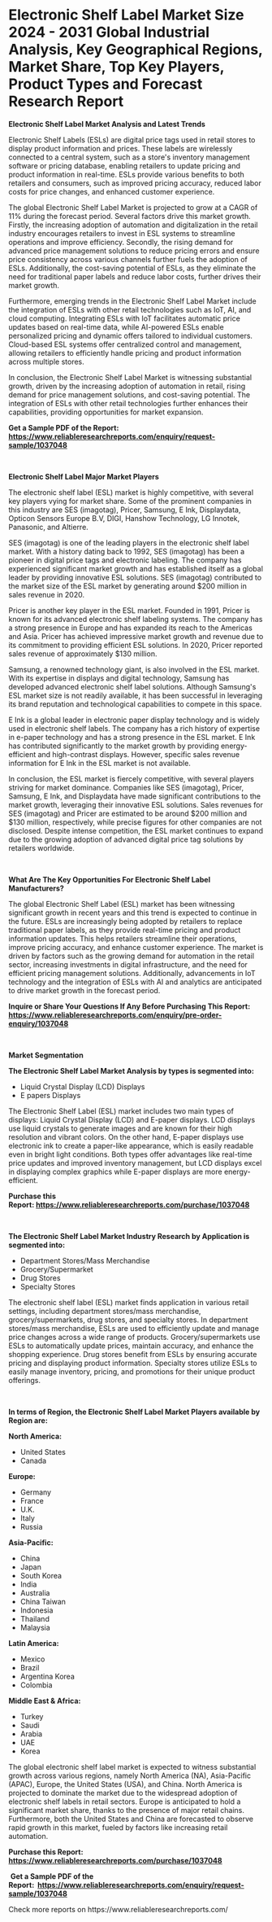 <p><h1>Electronic Shelf Label Market Size 2024 - 2031 Global Industrial Analysis, Key Geographical Regions, Market Share, Top Key Players, Product Types and Forecast Research Report</h1></p><p><strong>Electronic Shelf Label Market Analysis and Latest Trends</strong></p>
<p><p>Electronic Shelf Labels (ESLs) are digital price tags used in retail stores to display product information and prices. These labels are wirelessly connected to a central system, such as a store's inventory management software or pricing database, enabling retailers to update pricing and product information in real-time. ESLs provide various benefits to both retailers and consumers, such as improved pricing accuracy, reduced labor costs for price changes, and enhanced customer experience.</p><p>The global Electronic Shelf Label Market is projected to grow at a CAGR of 11% during the forecast period. Several factors drive this market growth. Firstly, the increasing adoption of automation and digitalization in the retail industry encourages retailers to invest in ESL systems to streamline operations and improve efficiency. Secondly, the rising demand for advanced price management solutions to reduce pricing errors and ensure price consistency across various channels further fuels the adoption of ESLs. Additionally, the cost-saving potential of ESLs, as they eliminate the need for traditional paper labels and reduce labor costs, further drives their market growth.</p><p>Furthermore, emerging trends in the Electronic Shelf Label Market include the integration of ESLs with other retail technologies such as IoT, AI, and cloud computing. Integrating ESLs with IoT facilitates automatic price updates based on real-time data, while AI-powered ESLs enable personalized pricing and dynamic offers tailored to individual customers. Cloud-based ESL systems offer centralized control and management, allowing retailers to efficiently handle pricing and product information across multiple stores.</p><p>In conclusion, the Electronic Shelf Label Market is witnessing substantial growth, driven by the increasing adoption of automation in retail, rising demand for price management solutions, and cost-saving potential. The integration of ESLs with other retail technologies further enhances their capabilities, providing opportunities for market expansion.</p></p>
<p><strong>Get a Sample PDF of the Report:&nbsp; <a href="https://www.reliableresearchreports.com/enquiry/request-sample/1037048">https://www.reliableresearchreports.com/enquiry/request-sample/1037048</a></strong></p>
<p>&nbsp;</p>
<p><strong>Electronic Shelf Label Major Market Players</strong></p>
<p><p>The electronic shelf label (ESL) market is highly competitive, with several key players vying for market share. Some of the prominent companies in this industry are SES (imagotag), Pricer, Samsung, E Ink, Displaydata, Opticon Sensors Europe B.V, DIGI, Hanshow Technology, LG Innotek, Panasonic, and Altierre.</p><p>SES (imagotag) is one of the leading players in the electronic shelf label market. With a history dating back to 1992, SES (imagotag) has been a pioneer in digital price tags and electronic labeling. The company has experienced significant market growth and has established itself as a global leader by providing innovative ESL solutions. SES (imagotag) contributed to the market size of the ESL market by generating around $200 million in sales revenue in 2020.</p><p>Pricer is another key player in the ESL market. Founded in 1991, Pricer is known for its advanced electronic shelf labeling systems. The company has a strong presence in Europe and has expanded its reach to the Americas and Asia. Pricer has achieved impressive market growth and revenue due to its commitment to providing efficient ESL solutions. In 2020, Pricer reported sales revenue of approximately $130 million.</p><p>Samsung, a renowned technology giant, is also involved in the ESL market. With its expertise in displays and digital technology, Samsung has developed advanced electronic shelf label solutions. Although Samsung's ESL market size is not readily available, it has been successful in leveraging its brand reputation and technological capabilities to compete in this space.</p><p>E Ink is a global leader in electronic paper display technology and is widely used in electronic shelf labels. The company has a rich history of expertise in e-paper technology and has a strong presence in the ESL market. E Ink has contributed significantly to the market growth by providing energy-efficient and high-contrast displays. However, specific sales revenue information for E Ink in the ESL market is not available.</p><p>In conclusion, the ESL market is fiercely competitive, with several players striving for market dominance. Companies like SES (imagotag), Pricer, Samsung, E Ink, and Displaydata have made significant contributions to the market growth, leveraging their innovative ESL solutions. Sales revenues for SES (imagotag) and Pricer are estimated to be around $200 million and $130 million, respectively, while precise figures for other companies are not disclosed. Despite intense competition, the ESL market continues to expand due to the growing adoption of advanced digital price tag solutions by retailers worldwide.</p></p>
<p>&nbsp;</p>
<p><strong>What Are The Key Opportunities For Electronic Shelf Label Manufacturers?</strong></p>
<p><p>The global Electronic Shelf Label (ESL) market has been witnessing significant growth in recent years and this trend is expected to continue in the future. ESLs are increasingly being adopted by retailers to replace traditional paper labels, as they provide real-time pricing and product information updates. This helps retailers streamline their operations, improve pricing accuracy, and enhance customer experience. The market is driven by factors such as the growing demand for automation in the retail sector, increasing investments in digital infrastructure, and the need for efficient pricing management solutions. Additionally, advancements in IoT technology and the integration of ESLs with AI and analytics are anticipated to drive market growth in the forecast period.</p></p>
<p><strong>Inquire or Share Your Questions If Any Before Purchasing This Report: <a href="https://www.reliableresearchreports.com/enquiry/pre-order-enquiry/1037048">https://www.reliableresearchreports.com/enquiry/pre-order-enquiry/1037048</a></strong></p>
<p>&nbsp;</p>
<p><strong>Market Segmentation</strong></p>
<p><strong>The Electronic Shelf Label Market Analysis by types is segmented into:</strong></p>
<p><ul><li>Liquid Crystal Display (LCD) Displays</li><li>E papers Displays</li></ul></p>
<p><p>The Electronic Shelf Label (ESL) market includes two main types of displays: Liquid Crystal Display (LCD) and E-paper displays. LCD displays use liquid crystals to generate images and are known for their high resolution and vibrant colors. On the other hand, E-paper displays use electronic ink to create a paper-like appearance, which is easily readable even in bright light conditions. Both types offer advantages like real-time price updates and improved inventory management, but LCD displays excel in displaying complex graphics while E-paper displays are more energy-efficient.</p></p>
<p><strong>Purchase this Report:&nbsp;<a href="https://www.reliableresearchreports.com/purchase/1037048">https://www.reliableresearchreports.com/purchase/1037048</a></strong></p>
<p>&nbsp;</p>
<p><strong>The Electronic Shelf Label Market Industry Research by Application is segmented into:</strong></p>
<p><ul><li>Department Stores/Mass Merchandise</li><li>Grocery/Supermarket</li><li>Drug Stores</li><li>Specialty Stores</li></ul></p>
<p><p>The electronic shelf label (ESL) market finds application in various retail settings, including department stores/mass merchandise, grocery/supermarkets, drug stores, and specialty stores. In department stores/mass merchandise, ESLs are used to efficiently update and manage price changes across a wide range of products. Grocery/supermarkets use ESLs to automatically update prices, maintain accuracy, and enhance the shopping experience. Drug stores benefit from ESLs by ensuring accurate pricing and displaying product information. Specialty stores utilize ESLs to easily manage inventory, pricing, and promotions for their unique product offerings.</p></p>
<p>&nbsp;</p>
<p><strong>In terms of Region, the Electronic Shelf Label Market Players available by Region are:</strong></p>
<p>
    <p> <strong> North America: </strong>
        <ul>
            <li>United States</li>
            <li>Canada</li>
        </ul>
        </p> 
    <p> <strong> Europe: </strong>
        <ul>
            <li>Germany</li>
            <li>France</li>
            <li>U.K.</li>
            <li>Italy</li>
            <li>Russia</li>
        </ul>
        </p> 
    <p> <strong> Asia-Pacific: </strong>
        <ul>
            <li>China</li>
            <li>Japan</li>
            <li>South Korea</li>
            <li>India</li>
            <li>Australia</li>
            <li>China Taiwan</li>
            <li>Indonesia</li>
            <li>Thailand</li>
            <li>Malaysia</li>
        </ul>
        </p> 
    <p> <strong> Latin America: </strong>
        <ul>
            <li>Mexico</li>
            <li>Brazil</li>
            <li>Argentina Korea</li>
            <li>Colombia</li>
        </ul>
        </p> 
    <p> <strong> Middle East & Africa: </strong>
        <ul>
            <li>Turkey</li>
            <li>Saudi</li>
            <li>Arabia</li>
            <li>UAE</li>
            <li>Korea</li>
        </ul>
    </p>
    </p>
<p><p>The global electronic shelf label market is expected to witness substantial growth across various regions, namely North America (NA), Asia-Pacific (APAC), Europe, the United States (USA), and China. North America is projected to dominate the market due to the widespread adoption of electronic shelf labels in retail sectors. Europe is anticipated to hold a significant market share, thanks to the presence of major retail chains. Furthermore, both the United States and China are forecasted to observe rapid growth in this market, fueled by factors like increasing retail automation.</p></p>
<p><strong>Purchase this Report: <a href="https://www.reliableresearchreports.com/purchase/1037048">https://www.reliableresearchreports.com/purchase/1037048</a></strong></p>
<p>&nbsp;<strong>Get a Sample PDF of the Report:&nbsp;&nbsp;<a href="https://www.reliableresearchreports.com/enquiry/request-sample/1037048">https://www.reliableresearchreports.com/enquiry/request-sample/1037048</a></strong></p>
<p><strong></strong></p>
<p>Check more reports on https://www.reliableresearchreports.com/</p>